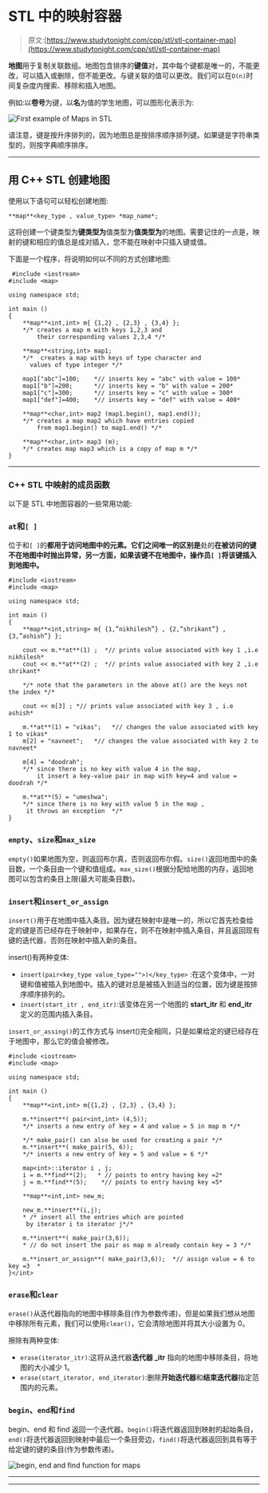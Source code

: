 # STL 中的映射容器

> 原文:[https://www.studytonight.com/cpp/stl/stl-container-map](https://www.studytonight.com/cpp/stl/stl-container-map)

**地图**用于复制关联数组。地图包含排序的**键值**对，其中每个键都是唯一的，不能更改，可以插入或删除，但不能更改。与键关联的值可以更改。我们可以在`O(n)`时间复杂度内搜索、移除和插入地图。

例如:以**卷号**为键，以**名**为值的学生地图，可以图形化表示为:

![First example of Maps in STL](../Images/1cce261a6f16c4d665160c2c2098d38a.png)

请注意，键是按升序排列的，因为地图总是按排序顺序排列键。如果键是字符串类型的，则按字典顺序排序。

* * *

## 用 C++ STL 创建地图

使用以下语句可以轻松创建地图:

```
**map**<key_type , value_type> *map_name*;
```

这将创建一个键类型为**键类型为**值类型为**值类型为**的地图。需要记住的一点是，映射的键和相应的值总是成对插入，您不能在映射中只插入键或值。

下面是一个程序，将说明如何以不同的方式创建地图:

```
 #include <iostream>
#include <map>

using namespace std;

int main ()
{
    **map**<int,int> m{ {1,2} , {2,3} , {3,4} };
    */* creates a map m with keys 1,2,3 and 
        their corresponding values 2,3,4 */*  

    **map**<string,int> map1; 
    */*  creates a map with keys of type character and 
      values of type integer */*

    map1["abc"]=100;    *// inserts key = "abc" with value = 100*
    map1["b"]=200;      *// inserts key = "b" with value = 200*
    map1["c"]=300;      *// inserts key = "c" with value = 300*
    map1["def"]=400;    *// inserts key = "def" with value = 400*

    **map**<char,int> map2 (map1.begin(), map1.end());
    */* creates a map map2 which have entries copied 
        from map1.begin() to map1.end() */* 

    **map**<char,int> map3 (m);
    */* creates map map3 which is a copy of map m */*
} 
```

* * *

### C++ STL 中映射的成员函数

以下是 STL 中地图容器的一些常用功能:

### `at`和`[ ]`

位于和`[ ]`的**都用于访问地图中的元素。它们之间唯一的区别是**处的**在被访问的键不在地图中时抛出异常，另一方面，如果该键不在地图中，操作员`[ ]`将该键插入到地图中。**

```
#include <iostream>
#include <map>

using namespace std;

int main ()
{
    **map**<int,string> m{ {1,”nikhilesh”} , {2,”shrikant”} , {3,”ashish”} };

    cout << m.**at**(1) ;  *// prints value associated with key 1 ,i.e nikhilesh*
    cout << m.**at**(2) ;  *// prints value associated with key 2 ,i.e shrikant*

    */* note that the parameters in the above at() are the keys not the index */*

    cout << m[3] ; *// prints value associated with key 3 , i.e ashish*

    m.**at**(1) = "vikas";   *// changes the value associated with key 1 to vikas*
    m[2] = "navneet";   *// changes the value associated with key 2 to navneet*

    m[4] = "doodrah";   
    */* since there is no key with value 4 in the map, 
        it insert a key-value pair in map with key=4 and value = doodrah */*

    m.**at**(5) = "umeshwa"; 
    */* since there is no key with value 5 in the map , 
     it throws an exception  */* 
} 
```

### `empty`、`size`和`max_size`

`empty()`如果地图为空，则返回布尔真，否则返回布尔假。`size()`返回地图中的条目数，一个条目由一个键和值组成。`max_size()`根据分配给地图的内存，返回地图可以包含的条目上限(最大可能条目数)。

### `insert`和`insert_or_assign`

`insert()`用于在地图中插入条目。因为键在映射中是唯一的，所以它首先检查给定的键是否已经存在于映射中，如果存在，则不在映射中插入条目，并且返回现有键的迭代器，否则在映射中插入新的条目。

insert()有两种变体:

*   `insert(pair<key_type value_type="">)</key_type>` :在这个变体中，一对键和值被插入到地图中。插入的键对总是被插入到适当的位置，因为键是按排序顺序排列的。
*   `insert(start_itr , end_itr)`:该变体在另一个地图的 **start_itr** 和 **end_itr** 定义的范围内插入条目。

`insert_or_assing()`的工作方式与 insert()完全相同，只是如果给定的键已经存在于地图中，那么它的值会被修改。

```
#include <iostream>
#include <map>

using namespace std;

int main ()
{
    **map**<int,int> m{{1,2} , {2,3} , {3,4} };

    m.**insert**( pair<int,int> (4,5));
    */* inserts a new entry of key = 4 and value = 5 in map m */*

    */* make_pair() can also be used for creating a pair */*
    m.**insert**( make_pair(5, 6));
    */* inserts a new entry of key = 5 and value = 6 */*

    map<int>::iterator i , j;
    i = m.**find**(2);   * // points to entry having key =2*
    j = m.**find**(5);    *// points to entry having key =5*

    **map**<int,int> new_m;

    new_m.**insert**(i,j);
    * /* insert all the entries which are pointed 
     by iterator i to iterator j*/* 

    m.**insert**( make_pair(3,6));  
    * // do not insert the pair as map m already contain key = 3 */* 

    m.**insert_or_assign**( make_pair(3,6));  *// assign value = 6 to key =3  * 
}</int> 
```

### `erase`和`clear`

`erase()`从迭代器指向的地图中移除条目(作为参数传递)，但是如果我们想从地图中移除所有元素，我们可以使用`clear()`，它会清除地图并将其大小设置为 0。

擦除有两种变体:

*   `erase(iterator_itr)`:这将从迭代器**迭代器 _itr** 指向的地图中移除条目，将地图的大小减少 1。
*   `erase(start_iterator, end_iterator)`:删除**开始迭代器**和**结束迭代器**指定范围内的元素。

### `begin`、`end`和`find`

begin、end 和 find 返回一个迭代器。`begin()`将迭代器返回到映射的起始条目，`end()`将迭代器返回到映射中最后一个条目旁边，`find()`将迭代器返回到具有等于给定键的键的条目(作为参数传递)。

![begin, end and find function for maps](../Images/310b9764fa4dcc3f1cb4ce4fb4272915.png)

* * *

* * *